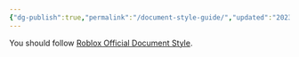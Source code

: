 ```yaml
---
{"dg-publish":true,"permalink":"/document-style-guide/","updated":"2023-12-14T03:54:32.934+09:00"}
---
```




You should follow [Roblox Official Document Style]([https://github.com/Roblox/creator-docs/blob/main/STYLE.md](https://github.com/Roblox/creator-docs/blob/main/STYLE.md)).
